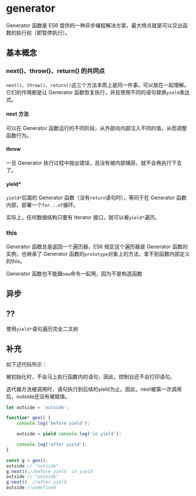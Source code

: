 # generator



Generator 函数是 ES6 提供的一种异步编程解决方案，最大特点就是可以交出函数的执行权（即暂停执行）。

## 基本概念

### next()、throw()、return() 的共同点

`next()`、`throw()`、`return()`这三个方法本质上是同一件事，可以放在一起理解。它们的作用都是让 Generator 函数恢复执行，并且使用不同的语句替换`yield`表达式。

####  next 方法

可以在 Generator 函数运行的不同阶段，从外部向内部注入不同的值，从而调整函数行为。

#### throw

一旦 Generator 执行过程中抛出错误，且没有被内部捕获，就不会再执行下去了。

#### yield*

`yield*`后面的 Generator 函数（没有`return`语句时），等同于在 Generator 函数内部，部署一个`for...of`循环。

实际上，任何数据结构只要有 Iterator 接口，就可以被`yield*`遍历。

### this

Generator 函数总是返回一个遍历器，ES6 规定这个遍历器是 Generator 函数的实例，也继承了 Generator 函数的`prototype`对象上的方法，拿不到函数内部定义的this。

Generator 函数也不能跟`new`命令一起用，因为不是构造函数



## 异步



## ??

使用`yield*`语句遍历完全二叉树

##  补充

如下述代码所示：

被初始化时，不会马上执行函数内的语句，因此，控制台还不会打印语句。

迭代器方法被调用时，语句执行到后续的yield为止。因此，next被第一次调用后，outside还没有被赋值。

```javascript
let outside = 'outside';

function* gen() {
    console.log('before yield');

    outside = yield console.log('in yield');

    console.log('after yield');
}

const g = gen();
outside // "outside"
g.next();//before yield  in yield
outside // "outside"
g.next()  //after yield
outside //undefined

```

